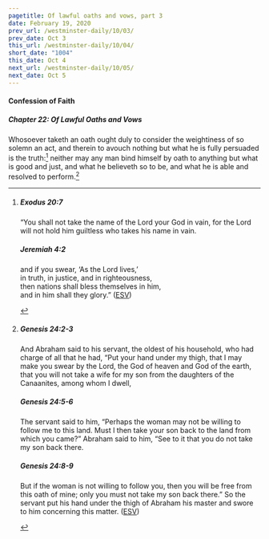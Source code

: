 ```yaml
---
pagetitle: Of lawful oaths and vows, part 3
date: February 19, 2020
prev_url: /westminster-daily/10/03/
prev_date: Oct 3
this_url: /westminster-daily/10/04/
short_date: "1004"
this_date: Oct 4
next_url: /westminster-daily/10/05/
next_date: Oct 5
---
```


#### Confession of Faith

##### Chapter 22: Of Lawful Oaths and Vows

Whosoever taketh an oath ought duly to consider the weightiness of so solemn an act, and therein to avouch nothing but what he is fully persuaded is the truth:[^fnref:wcf1] neither may any man bind himself by oath to anything but what is good and just, and what he believeth so to be, and what he is able and resolved to perform.[^fnref:wcf2]

[^fnref:wcf1]: <div class="esv"><h5>Exodus 20:7</h5> <div class="esv-text"><p id="p02020007.01-1">&#8220;You shall not take the name of the <span class="small-caps">Lord</span> your God in vain, for the <span class="small-caps">Lord</span> will not hold him guiltless who takes his name in vain.</p> </div><h5>Jeremiah 4:2</h5> <div class="esv-text"><div class="block-indent"> <p class="line-group" id="p24004002.01-2">and if you swear, &#8216;As the <span class="small-caps">Lord</span> lives,&#8217;<br /> <span class="indent"></span>in truth, in justice, and in righteousness,<br /> then nations shall bless themselves in him,<br /> <span class="indent"></span>and in him shall they glory.&#8221;  (<a href="http://www.esv.org" class="copyright">ESV</a>)</p> </div> </div> </div>

[^fnref:wcf2]: <div class="esv"><h5>Genesis 24:2-3</h5> <div class="esv-text"><p id="p01024002.01-1">And Abraham said to his servant, the oldest of his household, who had charge of all that he had, &#8220;Put your hand under my thigh, that I may make you swear by the <span class="small-caps">Lord</span>, the God of heaven and God of the earth, that you will not take a wife for my son from the daughters of the Canaanites, among whom I dwell,</p> </div><h5>Genesis 24:5-6</h5> <div class="esv-text"><p id="p01024005.01-2">The servant said to him, &#8220;Perhaps the woman may not be willing to follow me to this land. Must I then take your son back to the land from which you came?&#8221; Abraham said to him, &#8220;See to it that you do not take my son back there.</p> </div><h5>Genesis 24:8-9</h5> <div class="esv-text"><p id="p01024008.01-3">But if the woman is not willing to follow you, then you will be free from this oath of mine; only you must not take my son back there.&#8221; So the servant put his hand under the thigh of Abraham his master and swore to him concerning this matter.  (<a href="http://www.esv.org" class="copyright">ESV</a>)</p> </div> </div>

